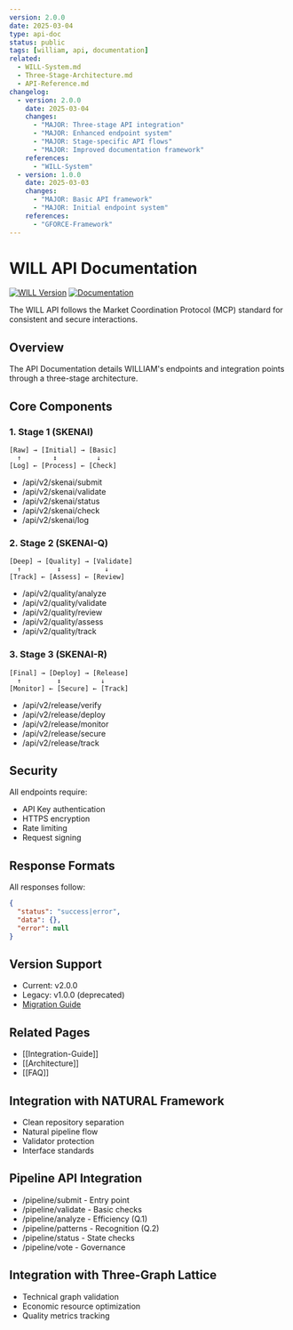 ```yaml
---
version: 2.0.0
date: 2025-03-04
type: api-doc
status: public
tags: [william, api, documentation]
related:
  - WILL-System.md
  - Three-Stage-Architecture.md
  - API-Reference.md
changelog:
  - version: 2.0.0
    date: 2025-03-04
    changes:
      - "MAJOR: Three-stage API integration"
      - "MAJOR: Enhanced endpoint system"
      - "MAJOR: Stage-specific API flows"
      - "MAJOR: Improved documentation framework"
    references:
      - "WILL-System"
  - version: 1.0.0
    date: 2025-03-03
    changes:
      - "MAJOR: Basic API framework"
      - "MAJOR: Initial endpoint system"
    references:
      - "GFORCE-Framework"
---
```


# WILL API Documentation

[![WILL Version](https://img.shields.io/badge/WILL-v2.0.0-blue.svg)](https://github.com/shibakery/WILL/tree/v2.0.0)
[![Documentation](https://img.shields.io/badge/docs-current-green.svg)](https://github.com/shibakery/WILL/wiki)

The WILL API follows the Market Coordination Protocol (MCP) standard for consistent and secure interactions.

## Overview

The API Documentation details WILLIAM's endpoints and integration points through a three-stage architecture.

## Core Components

### 1. Stage 1 (SKENAI)
```
[Raw] → [Initial] → [Basic]
  ↑        ↕          ↓
[Log] ← [Process] ← [Check]
```
- /api/v2/skenai/submit
- /api/v2/skenai/validate
- /api/v2/skenai/status
- /api/v2/skenai/check
- /api/v2/skenai/log

### 2. Stage 2 (SKENAI-Q)
```
[Deep] → [Quality] → [Validate]
  ↑         ↕           ↓
[Track] ← [Assess] ← [Review]
```
- /api/v2/quality/analyze
- /api/v2/quality/validate
- /api/v2/quality/review
- /api/v2/quality/assess
- /api/v2/quality/track

### 3. Stage 3 (SKENAI-R)
```
[Final] → [Deploy] → [Release]
  ↑         ↕          ↓
[Monitor] ← [Secure] ← [Track]
```
- /api/v2/release/verify
- /api/v2/release/deploy
- /api/v2/release/monitor
- /api/v2/release/secure
- /api/v2/release/track

## Security

All endpoints require:
- API Key authentication
- HTTPS encryption
- Rate limiting
- Request signing

## Response Formats

All responses follow:
```json
{
  "status": "success|error",
  "data": {},
  "error": null
}
```

## Version Support
- Current: v2.0.0
- Legacy: v1.0.0 (deprecated)
- [Migration Guide](versions/MIGRATION-1.0.0-to-2.0.0)

## Related Pages
- [[Integration-Guide]]
- [[Architecture]]
- [[FAQ]]

## Integration with NATURAL Framework
- Clean repository separation
- Natural pipeline flow
- Validator protection
- Interface standards

## Pipeline API Integration
- /pipeline/submit - Entry point
- /pipeline/validate - Basic checks
- /pipeline/analyze - Efficiency (Q.1)
- /pipeline/patterns - Recognition (Q.2)
- /pipeline/status - State checks
- /pipeline/vote - Governance

## Integration with Three-Graph Lattice
- Technical graph validation
- Economic resource optimization
- Quality metrics tracking